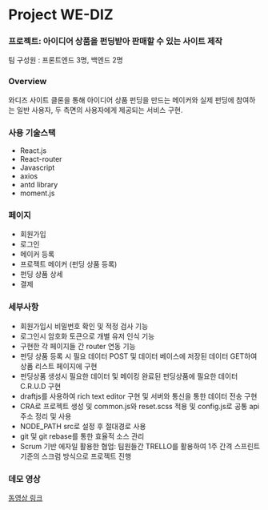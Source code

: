 # Project WE-DIZ



### 프로젝트: 아이디어 상품을 펀딩받아 판매할 수 있는 사이트 제작

팀 구성원 : 프론트엔드 3명, 백엔드 2명

### Overview

와디즈 사이트 클론을 통해 아이디어 상품 펀딩을 만드는 메이커와 실제 펀딩에 참여하는 일반 사용자, 두 측면의 사용자에게 제공되는 서비스 구현.


### 사용 기술스택

- React.js
- React-router
- Javascript
- axios
- antd library
- moment.js

### 페이지

- 회원가입
- 로그인
- 메이커 등록
- 프로젝트 메이커 (펀딩 상품 등록)
- 펀딩 상품 상세
- 결제

### 세부사항

- 회원가입시 비밀번호 확인 및 적정 검사 기능
- 로그인시 암호화 토큰으로 개별 유저 인식 기능
- 구현한 각 페이지들 간 router 연동 기능
- 펀딩 상품 등록 시 필요 데이터 POST 및 데이터 베이스에 저장된 데이터 GET하여 상품 리스트 페이지에 구현
- 펀딩상품 생성시 필요한 데이터 및 메이킹 완료된 펀딩상품에 필요한 데이터 C.R.U.D 구현
- draftjs를 사용하여 rich text editor 구현 및 서버와 통신을 통한 데이터 전송 구현
- CRA로 프로젝트 생성 및 common.js와 reset.scss 적용 및 config.js로 공통 api주소 정리 및 사용
- NODE_PATH src로 설정 후 절대경로 사용
- git 및 git rebase를 통한 효율적 소스 관리
- Scrum 기반 에자일 활용한 협업: 팀원들간 TRELLO를 활용하여 1주 간격 스프린트 기준의 스크럼 방식으로 프로젝트 진행

### 데모 영상

<a href="https://www.youtube.com/watch?v=po1Vagsnp1g">동영상 링크</a>
